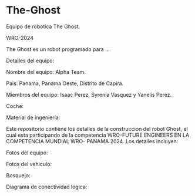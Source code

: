 # The-Ghost
Equipo de robotica The Ghost.

WRO-2024

The Ghost es un robot programado para ...

Detalles del equipo: 

Nombre del equipo: Alpha Team.

Pais: Panama, Panama Oeste, Distrito de Capira.

Miembros del equipo: Isaac Perez, Syrenia Vasquez y Yanelis Perez.

Coche:

Material de ingenieria:

Este repositorio contiene los detalles de la construccion del robot Ghost, el cual esta participando de la competencia WRO-FUTURE ENGINEERS EN LA COMPETENCIA MUNDIAL WRO- PANAMA 2024. Los detalles incluyen:

Fotos del equipo:

Fotos del vehiculo:

Bosquejo:

Diagrama de conectividad logica:
